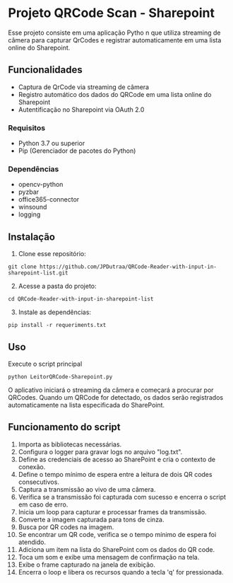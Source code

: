 # Projeto QRCode Scan - Sharepoint

Esse projeto consiste em uma aplicação Pytho n que utiliza streaming de câmera para capturar QrCodes e registrar automaticamente em uma lista online do Sharepoint.

## Funcionalidades
- Captura de QrCode via streaming de câmera
- Registro automático dos dados do QRCode em uma lista online do Sharepoint
- Autentificação no Sharepoint via OAuth 2.0

### Requisitos
- Python 3.7 ou superior
- Pip (Gerenciador de pacotes do Python)


### Dependências
- opencv-python
- pyzbar
- office365-connector
- winsound
- logging

## Instalação

1. Clone esse repositório:
```
git clone https://github.com/JPDutraa/QRCode-Reader-with-input-in-sharepoint-list.git
```
2. Acesse a pasta do projeto:
```
cd QRCode-Reader-with-input-in-sharepoint-list
```
3. Instale as dependências:
```
pip install -r requeriments.txt
```

## Uso

Execute o script principal
```
python LeitorQRCode-Sharepoint.py
```

O aplicativo iniciará o streaming da câmera e começará a procurar por QRCodes. Quando um QRCode for detectado, os dados serão registrados automaticamente na lista especificada do SharePoint.

## Funcionamento do script

1. Importa as bibliotecas necessárias.
2. Configura o logger para gravar logs no arquivo "log.txt".
3. Define as credenciais de acesso ao SharePoint e cria o contexto de conexão.
4. Define o tempo mínimo de espera entre a leitura de dois QR codes consecutivos.
5. Captura a transmissão ao vivo de uma câmera.
6. Verifica se a transmissão foi capturada com sucesso e encerra o script em caso de erro.
7. Inicia um loop para capturar e processar frames da transmissão.
8. Converte a imagem capturada para tons de cinza.
9. Busca por QR codes na imagem.
10. Se encontrar um QR code, verifica se o tempo mínimo de espera foi atendido.
11. Adiciona um item na lista do SharePoint com os dados do QR code.
12. Toca um som e exibe uma mensagem de confirmação na tela.
13. Exibe o frame capturado na janela de exibição.
14. Encerra o loop e libera os recursos quando a tecla 'q' for pressionada.